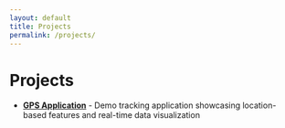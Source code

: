 ```yaml
---
layout: default
title: Projects
permalink: /projects/
---
```


# Projects

- **[GPS Application](/projects/gps-application/)** - Demo tracking application showcasing location-based features and real-time data visualization
